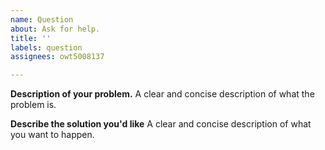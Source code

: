 ```yaml
---
name: Question
about: Ask for help.
title: ''
labels: question
assignees: owt5008137

---
```


**Description of your problem.**
A clear and concise description of what the problem is.

**Describe the solution you'd like**
A clear and concise description of what you want to happen.
